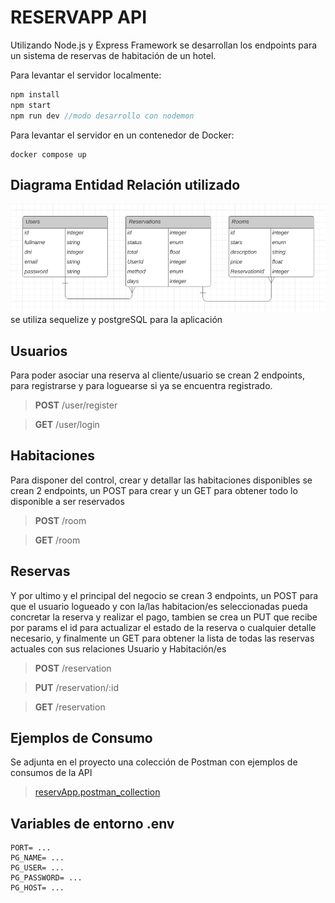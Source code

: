 # RESERVAPP API 

Utilizando Node.js y Express Framework se desarrollan los endpoints para un sistema de reservas de habitación de un hotel.

Para levantar el servidor localmente: 

```javascript
npm install
npm start
npm run dev //modo desarrollo con nodemon
```

Para levantar el servidor en un contenedor de Docker:

```
docker compose up
```


## Diagrama Entidad Relación utilizado

![diagramER](./diagramER.png)
se utiliza sequelize y postgreSQL para la aplicación

## Usuarios

Para poder asociar una reserva al cliente/usuario se crean 2 endpoints, para registrarse y para loguearse si ya se encuentra registrado.

> __POST__ /user/register

> __GET__ /user/login

## Habitaciones

Para disponer del control, crear y detallar las habitaciones disponibles se crean 2 endpoints, un POST para crear y un GET para obtener todo lo disponible a ser reservados

> __POST__ /room

> __GET__ /room

## Reservas

Y por ultimo y el principal del negocio se crean 3 endpoints, un POST para que el usuario logueado y con la/las habitacion/es seleccionadas pueda concretar la reserva y realizar el pago, tambien se crea un PUT que recibe por params el id para actualizar el estado de la reserva o cualquier detalle necesario, y finalmente un GET para obtener la lista de todas las reservas actuales con sus relaciones Usuario y Habitación/es

> __POST__ /reservation

> __PUT__ /reservation/:id

> __GET__ /reservation

## Ejemplos de Consumo

Se adjunta en el proyecto una colección de Postman con ejemplos de consumos de la API

> [reservApp.postman_collection](./reservApp.postman_collection.json)

## Variables de entorno .env

```
PORT= ...
PG_NAME= ...
PG_USER= ...
PG_PASSWORD= ...
PG_HOST= ...
```